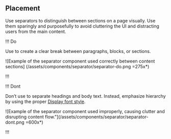 
## Placement

Use separators to distinguish between sections on a page visually. Use them sparingly and purposefully to avoid cluttering the UI and distracting users from the main content.

!!! Do

Use to create a clear break between paragraphs, blocks, or sections.

![Example of the separator component used correctly between content sections] (/assets/components/separator/separator-do.png =275x*)

!!!

!!! Dont

Don’t use to separate headings and body text. Instead, emphasize hierarchy by using the proper [Display font style](https://helios.hashicorp.design/foundations/typography?tab=code#font-styles). 

![Example of the separator component used improperly, causing clutter and disrupting content flow."](/assets/components/separator/separator-dont.png =600x*)

!!!